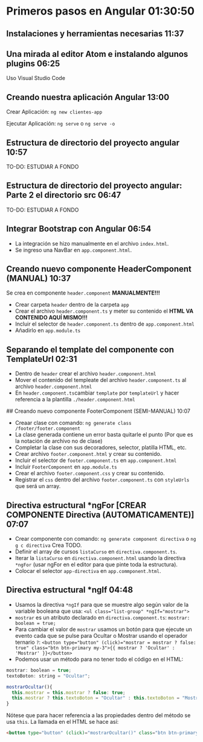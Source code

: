 # Primeros pasos en Angular 01:30:50

## Instalaciones y herramientas necesarias 11:37

## Una mirada al editor Atom e instalando algunos plugins 06:25

Uso Visual Studio Code

## Creando nuestra aplicación Angular 13:00

Crear Aplicación: `ng new clientes-app`

Ejecutar Aplicación: `ng serve` o `ng serve -o`

## Estructura de directorio del proyecto angular 10:57

TO-DO: ESTUDIAR A FONDO

## Estructura de directorio del proyecto angular: Parte 2 el directorio src 06:47

TO-DO: ESTUDIAR A FONDO

## Integrar Bootstrap con Angular 06:54

* La integración se hizo manualmente en el archivo `index.html`.
* Se ingreso una NavBar en `app.component.html`.

## Creando nuevo componente HeaderComponent (MANUAL) 10:37

Se crea en componente `header.component` **MANUALMENTE!!!**

* Crear carpeta `header` dentro de la carpeta `app`
* Crear el archivo `header.component.ts` y meter su contenido el **HTML VA CONTENIDO AQUÍ MISMO!!!**
* Incluir el selector de `header.component.ts` dentro de `app.component.html`
* Añadirlo en `app.module.ts`

## Separando el template del componente con TemplateUrl 02:31

* Dentro de `header` crear el archivo `header.component.html`
* Mover el contenido del templeate del archivo `header.component.ts` al archivo `header.component.html`
* En `header.component.ts`cambiar `template` por `templateUrl` y hacer referencia a la plantilla `./header.component.html`

## Creando nuevo componente FooterComponent (SEMI-MANUAL) 10:07

* Creaar clase con comando: `ng generate class /footer/footer.component`
* La clase generada contiene un error basta quitarle el punto (Por que es la notación de archivo no de clase)
* Completar la clase con sus decoradores, selector, platilla HTML, etc.
* Crear archivo `footer.component.html` y crear su contenido.
* Incluir el selector de `footer.component.ts` en `app.component.html`
* Incluir `FooterComponent` en `app.module.ts`
* Crear el archivo `footer.component.css` y crear su contenido.
* Registrar el `css` dentro del archivo `footer.component.ts` con `styleUrls` que será un array.

## Directiva estructural *ngFor [CREAR COMPONENTE Directiva (AUTOMATICAMENTE)] 07:07

* Crear componente con comando: `ng generate component directiva` o `ng g c directiva` Crea TODO.
* Definir el array de cursos `listaCurso` en `directiva.component.ts`.
* Iterar la `listaCurso` en `directiva.component.html` usando la directiva `*ngFor` (usar ngFor en el editor para que pinte toda la estructura).
* Colocar el selector `app-directiva` en `app.commponent.html`.

## Directiva estructural *ngIf 04:48

* Usamos la directiva `*ngIf` para que se muestre algo según valor de la variable booleana que usa: `<ul class="list-group" *ngIf="mostrar">`
* `mostrar` es un atributo declarado en `directiva.component.ts`: `mostrar: boolean = true;`
* Para cambiar el valor de `mostrar` usamos un botón para que ejecute un evento cada que se pulse para Ocultar o Mostrar usando el operador ternario `?`: 
`<button type="button" (click)="mostrar = mostrar ? false: true" class="btn btn-primary my-3">{{ mostrar ? 'Ocultar' : 'Mostrar' }}</button>`
* Podemos usar un método para no tener todo el código en el HTML:
```js
mostrar: boolean = true;
textoBoton: string = "Ocultar";

mostrarOcultar(){
  this.mostrar = this.mostrar ? false: true;
  this.mostrar ? this.textoBoton = "Ocultar" : this.textoBoton = "Mostrar";
}
```
Nótese que para hacer referencia a las propiedades dentro del método se usa `this`. La llamada en el HTML se hace así:
```html
<button type="button" (click)="mostrarOcultar()" class="btn btn-primary my-3">{{ textoBoton }}</button>
```
